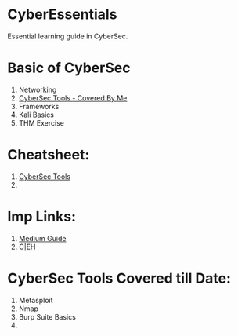 # CyberEssentials
Essential learning guide in CyberSec.

# Basic of CyberSec
1. Networking
2. [CyberSec Tools - Covered By Me](https://github.com/cybersome/CyberEssentials/blob/main/README.md#cybersec-tools-covered-till-date)
3. Frameworks
4. Kali Basics
5. THM Exercise


# Cheatsheet:
1. [CyberSec Tools](https://github.com/The-Art-of-Hacking/h4cker/tree/master/cheat_sheets)
2. 


# Imp Links:
1. [Medium Guide](https://n3nu.medium.com/oscp-the-official-guide-c461f5e025bb)
2. [C|EH](https://github.com/undergroundwires/CEH-in-bullet-points)


# CyberSec Tools Covered till Date:
1. Metasploit
2. Nmap
3. Burp Suite Basics
4. 
